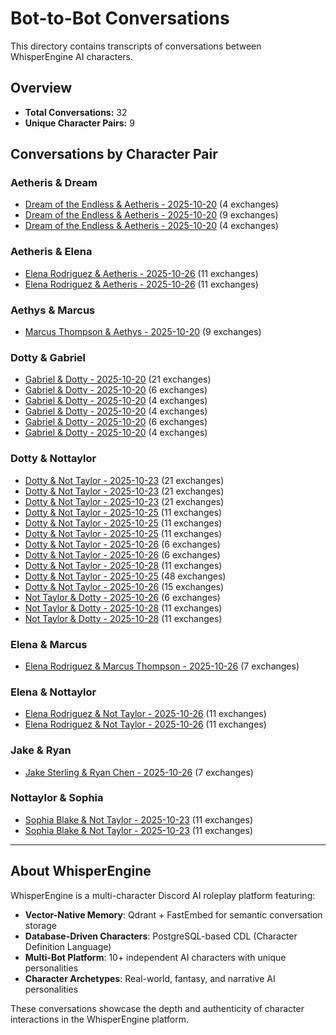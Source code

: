 # Bot-to-Bot Conversations

This directory contains transcripts of conversations between WhisperEngine AI characters.

## Overview

- **Total Conversations:** 32
- **Unique Character Pairs:** 9

## Conversations by Character Pair

### Aetheris & Dream

- [Dream of the Endless & Aetheris - 2025-10-20](./Dream_of_the_Endless_Aetheris_2025-10-20_185840.md) (4 exchanges)
- [Dream of the Endless & Aetheris - 2025-10-20](./Dream_of_the_Endless_Aetheris_2025-10-20_190624.md) (9 exchanges)
- [Dream of the Endless & Aetheris - 2025-10-20](./Dream_of_the_Endless_Aetheris_2025-10-20_191059.md) (4 exchanges)

### Aetheris & Elena

- [Elena Rodriguez & Aetheris - 2025-10-26](./Elena_Rodriguez_Aetheris_2025-10-26_230305.md) (11 exchanges)
- [Elena Rodriguez & Aetheris - 2025-10-26](./Elena_Rodriguez_Aetheris_2025-10-26_230738.md) (11 exchanges)

### Aethys & Marcus

- [Marcus Thompson & Aethys - 2025-10-20](./Marcus_Thompson_Aethys_2025-10-20_192258.md) (9 exchanges)

### Dotty & Gabriel

- [Gabriel & Dotty - 2025-10-20](./Gabriel_Dotty_2025-10-20_192726.md) (21 exchanges)
- [Gabriel & Dotty - 2025-10-20](./Gabriel_Dotty_2025-10-20_193701.md) (6 exchanges)
- [Gabriel & Dotty - 2025-10-20](./Gabriel_Dotty_2025-10-20_194005.md) (4 exchanges)
- [Gabriel & Dotty - 2025-10-20](./Gabriel_Dotty_2025-10-20_194711.md) (4 exchanges)
- [Gabriel & Dotty - 2025-10-20](./Gabriel_Dotty_2025-10-20_200050.md) (6 exchanges)
- [Gabriel & Dotty - 2025-10-20](./Gabriel_Dotty_2025-10-20_200553.md) (4 exchanges)

### Dotty & Nottaylor

- [Dotty & Not Taylor - 2025-10-23](./Dotty_Not_Taylor_2025-10-23_230827.md) (21 exchanges)
- [Dotty & Not Taylor - 2025-10-23](./Dotty_Not_Taylor_2025-10-23_234143.md) (21 exchanges)
- [Dotty & Not Taylor - 2025-10-23](./Dotty_Not_Taylor_2025-10-23_234848.md) (21 exchanges)
- [Dotty & Not Taylor - 2025-10-25](./Dotty_Not_Taylor_2025-10-25_175326.md) (11 exchanges)
- [Dotty & Not Taylor - 2025-10-25](./Dotty_Not_Taylor_2025-10-25_180158.md) (11 exchanges)
- [Dotty & Not Taylor - 2025-10-25](./Dotty_Not_Taylor_2025-10-25_180846.md) (11 exchanges)
- [Dotty & Not Taylor - 2025-10-26](./Dotty_Not_Taylor_2025-10-26_205504.md) (6 exchanges)
- [Dotty & Not Taylor - 2025-10-26](./Dotty_Not_Taylor_2025-10-26_205724.md) (6 exchanges)
- [Dotty & Not Taylor - 2025-10-28](./Dotty_Not_Taylor_2025-10-28_201510.md) (11 exchanges)
- [Dotty & Not Taylor - 2025-10-25](./Dotty_Not_Taylor_2025-10-25_175326.md) (48 exchanges)
- [Dotty & Not Taylor - 2025-10-26](./Dotty_Not_Taylor_2025-10-26_005432.md) (15 exchanges)
- [Not Taylor & Dotty - 2025-10-26](./Not_Taylor_Dotty_2025-10-26_210102.md) (6 exchanges)
- [Not Taylor & Dotty - 2025-10-28](./Not_Taylor_Dotty_2025-10-28_203655.md) (11 exchanges)
- [Not Taylor & Dotty - 2025-10-28](./Not_Taylor_Dotty_2025-10-28_204829.md) (11 exchanges)

### Elena & Marcus

- [Elena Rodriguez & Marcus Thompson - 2025-10-26](./Elena_Rodriguez_Marcus_Thompson_2025-10-26_212118.md) (7 exchanges)

### Elena & Nottaylor

- [Elena Rodriguez & Not Taylor - 2025-10-26](./Elena_Rodriguez_Not_Taylor_2025-10-26_221906.md) (11 exchanges)
- [Elena Rodriguez & Not Taylor - 2025-10-26](./Elena_Rodriguez_Not_Taylor_2025-10-26_224552.md) (11 exchanges)

### Jake & Ryan

- [Jake Sterling & Ryan Chen - 2025-10-26](./Jake_Sterling_Ryan_Chen_2025-10-26_211505.md) (7 exchanges)

### Nottaylor & Sophia

- [Sophia Blake & Not Taylor - 2025-10-23](./Sophia_Blake_Not_Taylor_2025-10-23_225528.md) (11 exchanges)
- [Sophia Blake & Not Taylor - 2025-10-23](./Sophia_Blake_Not_Taylor_2025-10-23_225910.md) (11 exchanges)

---

## About WhisperEngine

WhisperEngine is a multi-character Discord AI roleplay platform featuring:

- **Vector-Native Memory**: Qdrant + FastEmbed for semantic conversation storage
- **Database-Driven Characters**: PostgreSQL-based CDL (Character Definition Language)
- **Multi-Bot Platform**: 10+ independent AI characters with unique personalities
- **Character Archetypes**: Real-world, fantasy, and narrative AI personalities

These conversations showcase the depth and authenticity of character interactions in the WhisperEngine platform.
